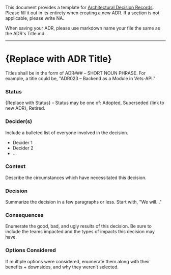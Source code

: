 This document provides a template for [Architectural Decision Records](https://adr.github.io). Please fill it 
out in its entirety when creating a new ADR. If a section is not applicable, please write NA.

When saving your ADR, please use markdown name your file the same as the ADR's Title.md.

***

# {Replace with ADR Title}
Titles shall be in the form of ADR### – SHORT NOUN PHRASE. For example, a title could be, 
"ADR023 – Backend as a Module in Vets-API."

### Status
{Replace with Status} – Status may be one of: Adopted, Superseded {link to new ADR}, Retired.

### Decider(s)
Include a bulleted list of everyone involved in the decision.
* Decider 1
* Decider 2
* …

### Context
Describe the circumstances which have necessitated this decision.

### Decision
Summarize the decision in a few paragraphs or less. Start with, "We will..."

### Consequences
Enumerate the good, bad, and ugly results of this decision. Be sure to include the teams impacted and 
the types of impacts this decision may have.

### Options Considered
If multiple options were considered, enumerate them along with their benefits + downsides, and 
why they weren’t selected.
